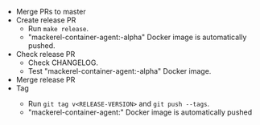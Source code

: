- Merge PRs to master
- Create release PR
    - Run `make release`.
    - "mackerel-container-agent:<RELEASE-VERSION>-alpha" Docker image is automatically pushed.
- Check release PR
  - Check CHANGELOG.
  - Test "mackerel-container-agent:<RELEASE-VERSION>-alpha" Docker image.
- Merge  release PR
- Tag <RELEASE-VERSION>
  - Run `git tag v<RELEASE-VERSION>` and `git push --tags`.
  - "mackerel-container-agent:<RELEASE-VERSION>" Docker image is automatically pushed
